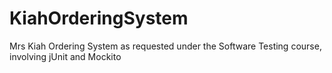 # KiahOrderingSystem
Mrs Kiah Ordering System as requested under the Software Testing course, involving jUnit and Mockito
